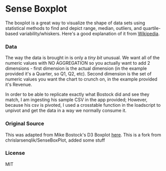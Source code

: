 # Sense Boxplot

The boxplot is a great way to visualize the shape of data sets using statistical methods to find and depict range, median, outliers, and quartile-based variability/whiskers. Here's a good explanation of it from [Wikipedia].

### Data
The way the data is brought in is only a *tiny bit* unusual. We want all of the numeric values with NO AGGREGATION so you actually want to add 2 dimensions - first dimension is the actual dimension (in the example provided it's a Quarter, so Q1, Q2, etc). Second dimension is the set of numeric values you want the chart to crunch on, in the example provided it's Revenue.

In order to be able to replicate exactly what Bostock did and see they match, I am ingesting his sample CSV in the app provided; However, because his csv is pivoted, I used a crosstable function in the loadscript to unpivot and get the data in a way we normally consume it.

### Original Source
This was adapted from Mike Bostock's D3 Boxplot [here].
This is a fork from chrislarsenqlik/SenseBoxPlot, added some stuff

### License

MIT

[Wikipedia]:http://en.wikipedia.org/wiki/Box_plot
[here]:http://bl.ocks.org/jensgrubert/7789216

